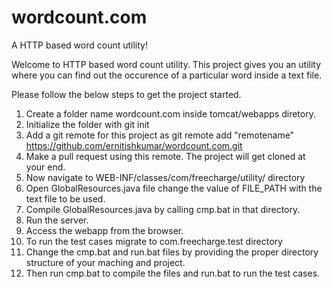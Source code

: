 # wordcount.com
A HTTP based word count utility!

Welcome to HTTP based word count utility. This project gives you an utility where you can find out the occurence of a particular word inside a text file.

Please follow the below steps to get the project started.

1. Create a folder name wordcount.com inside tomcat/webapps diretory.
2. Initialize the folder with git init
3. Add a git remote for this project as git remote add "remotename" https://github.com/ernitishkumar/wordcount.com.git
4. Make a pull request using this remote. The project will get cloned at your end.
5. Now navigate to WEB-INF/classes/com/freecharge/utility/ directory
6. Open GlobalResources.java file change the value of FILE_PATH with the text file to be used.
7. Compile GlobalResources.java by calling cmp.bat in that directory.
8. Run the server.
9. Access the webapp from the browser.
10. To run the test cases migrate to com.freecharge.test directory
11. Change the cmp.bat and run.bat files by providing the proper directory structure of your maching and project.
12. Then run cmp.bat to compile the files and run.bat to run the test cases.


